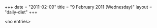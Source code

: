 +++
date = "2011-02-09"
title = "9 February 2011 (Wednesday)"
layout = "daily-diet"
+++


\<no entries\>